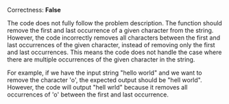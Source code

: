 Correctness: **False**

The code does not fully follow the problem description. The function should remove the first and last occurrence of a given character from the string. However, the code incorrectly removes all characters between the first and last occurrences of the given character, instead of removing only the first and last occurrences. This means the code does not handle the case where there are multiple occurrences of the given character in the string. 

For example, if we have the input string "hello world" and we want to remove the character 'o', the expected output should be "hell world". However, the code will output "hell wrld" because it removes all occurrences of 'o' between the first and last occurrence.